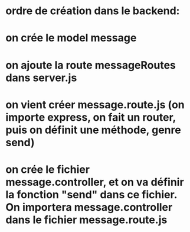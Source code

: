 # ordre de création dans le backend:

# on crée le model message

# on ajoute la route messageRoutes dans server.js

# on vient créer message.route.js (on importe express, on fait un router, puis on définit une méthode, genre send)

# on crée le fichier message.controller, et on va définir la fonction "send" dans ce fichier. On importera message.controller dans le fichier message.route.js
